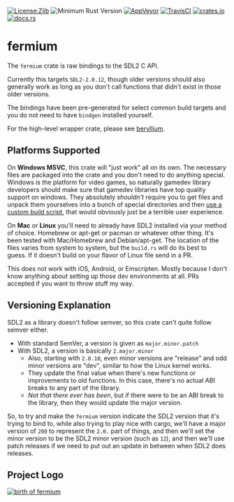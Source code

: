 [![License:Zlib](https://img.shields.io/badge/License-Zlib-brightgreen.svg)](https://opensource.org/licenses/Zlib)
![Minimum Rust Version](https://img.shields.io/badge/Min%20Rust-1.33-green.svg)
[![AppVeyor](https://ci.appveyor.com/api/projects/status/lqvi8qbjayf35v8m/branch/master?svg=true)](https://ci.appveyor.com/project/Lokathor/fermium/branch/master)
[![TravisCI](https://travis-ci.org/Lokathor/fermium.svg?branch=master)](https://travis-ci.org/Lokathor/fermium)
[![crates.io](https://img.shields.io/crates/v/fermium.svg)](https://crates.io/crates/fermium)
[![docs.rs](https://docs.rs/fermium/badge.svg)](https://docs.rs/fermium/)

# fermium

The `fermium` crate is raw bindings to the SDL2 C API.

Currently this targets `SDL2-2.0.12`, though older versions should also
generally work as long as you don't call functions that didn't exist in those
older versions.

The bindings have been pre-generated for select common build targets and you do
not need to have `bindgen` installed yourself.

For the high-level wrapper crate, please see
[beryllium](https://github.com/Lokathor/beryllium).

## Platforms Supported

On **Windows MSVC**, this crate will "just work" all on its own. The necessary
files are packaged into the crate and you don't need to do anything special.
Windows is the platform for video games, so naturally gamedev library developers
should make sure that gamedev libraries have top quality support on windows.
They absolutely _shouldn't_ require you to get files and unpack them yourselves
into a bunch of special directories and then [use a custom build
script](https://github.com/Rust-SDL2/rust-sdl2#windows-with-build-script), that
would obviously just be a terrible user experience.

On **Mac** or **Linux** you'll need to already have SDL2 installed via your
method of choice. Homebrew or apt-get or pacman or whatever other thing. It's
been tested with Mac/Homebrew and Debian/apt-get. The location of the files
varies from system to system, but the `build.rs` will do its best to guess. If
it doesn't build on your flavor of Linux file send in a PR.

This does not work with iOS, Android, or Emscripten. Mostly because I don't know
anything about setting up those dev environments at all. PRs accepted if you
want to throw stuff my way.

## Versioning Explanation

SDL2 as a library doesn't follow semver, so this crate can't quite follow semver
either.

* With standard SemVer, a version is given as `major.minor.patch`
* With SDL2, a version is basically `2.major.minor`
  * Also, starting with `2.0.10`, even minor versions are "release" and odd
    minor versions are "dev", similar to how the Linux kernel works.
  * They update the final value when there's new functions or improvements to
    old functions. In this case, there's no actual ABI breaks to any part of the
    library.
  * _Not that there ever has been_, but if there were to be an ABI break to the
    library, then they would update the major version.

So, to try and make the `fermium` version indicate the SDL2 version that it's
trying to bind to, while also trying to play nice with cargo, we'll have a major
version of `200` to represent the `2.0.` part of things, and then we'll set the
minor version to be the SDL2 minor version (such as `12`), and then we'll use
patch releases if we need to put out an update in between when SDL2 does
releases.

## Project Logo

[![birth of fermium](https://upload.wikimedia.org/wikipedia/commons/5/58/Ivy_Mike_-_mushroom_cloud.jpg)](https://en.wikipedia.org/wiki/Fermium)
